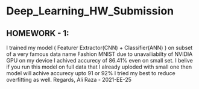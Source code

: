 # Deep_Learning_HW_Submission

HOMEWORK - 1:
------------
I trained my model ( Featurer Extractor(CNN) + Classifier(ANN) ) on subset of a very famous data name Fashion MNIST due to unavailiabilty of NVIDIA GPU on my device I achived accurecy of 86.41% even on small set. I belive if you run this model on full data that I already uploded with small one then model will achive accurecy upto 91 or 92% I tried my best to reduce overfitting as well.
Regards,
Ali Raza - 2021-EE-25
